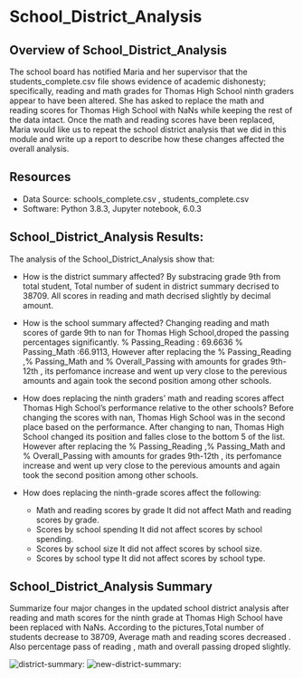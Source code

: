 # School_District_Analysis


## Overview of School_District_Analysis

The school board has notified Maria and her supervisor that the students_complete.csv file shows evidence of academic dishonesty; specifically, reading and math grades for Thomas High School ninth graders appear to have been altered. She has asked to replace the math and reading scores for Thomas High School with NaNs while keeping the rest of the data intact. Once the math and reading scores have been replaced, Maria would like us to repeat the school district analysis that we did in this module and write up a report to describe how these changes affected the overall analysis.

## Resources
- Data Source: schools_complete.csv , students_complete.csv
- Software: Python 3.8.3, Jupyter notebook, 6.0.3

## School_District_Analysis Results:
The analysis of the School_District_Analysis show that:
- How is the district summary affected?
  By substracing grade 9th from total student, Total number of sudent in district summary decrised to 38709. All scores in reading and math decrised slightly by decimal amount.
  
- How is the school summary affected? Changing reading and math scores of garde 9th to nan for Thomas High School,droped the passing percentages significantly. % Passing_Reading : 69.6636  % Passing_Math :66.9113,  However after replacing the % Passing_Reading ,% Passing_Math and % Overall_Passing with amounts for grades 9th-12th , its perfomance increase and went up very close to the perevious amounts and again took the second position among other schools.

- How does replacing the ninth graders’ math and reading scores affect Thomas High School’s performance relative to the other schools?
Before changing the scores with nan, Thomas High School was in the second place based on the performance. After changing to nan, Thomas High School changed its position and falles close to the bottom 5 of the list. However after replacing the % Passing_Reading ,% Passing_Math and % Overall_Passing with amounts for grades 9th-12th , its perfomance increase and went up very close to the perevious amounts and again took the second position among other schools.

- How does replacing the ninth-grade scores affect the following:
  - Math and reading scores by grade
  It did not affect Math and reading scores by grade.
  - Scores by school spending
  It did not affect scores by school spending.
  - Scores by school size
  It did not affect scores by school size.
  - Scores by school type
  It did not affect scores by school type.

## School_District_Analysis Summary
 Summarize four major changes in the updated school district analysis after reading and math scores for the ninth grade at Thomas High School have been replaced with NaNs.
 According to the pictures,Total number of students decrease to 38709, Average math and reading scores decreased . Also percentage pass of reading , math and overall passing droped slightly.

![district-summary:](School_District_Analysis/district-summary.png)
![new-district-summary:](School_District_Analysis/new-district-summary.png)


